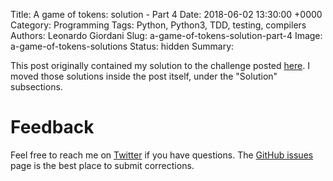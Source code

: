 Title: A game of tokens: solution - Part 4
Date: 2018-06-02 13:30:00 +0000
Category: Programming
Tags: Python, Python3, TDD, testing, compilers
Authors: Leonardo Giordani
Slug: a-game-of-tokens-solution-part-4
Image: a-game-of-tokens-solutions
Status: hidden
Summary:

This post originally contained my solution to the challenge posted [here]({filename}a-game-of-tokens-write-an-interpreter-in-python-with-tdd-part-4.markdown). I moved those solutions inside the post itself, under the "Solution" subsections.

# Feedback

Feel free to reach me on [Twitter](https://twitter.com/thedigicat) if you have questions. The [GitHub issues](https://github.com/TheDigitalCatOnline/thedigitalcatonline.github.com/issues) page is the best place to submit corrections.
